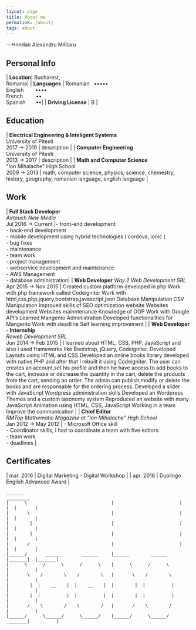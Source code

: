 ```yaml
---
layout: page
title: About me
permalink: /about/
tags: about
---
```


<img src="{{ site.baseurl }}/images/me.jpg" alt="Bogdan Alexandru Militaru" class="avatar"  style="max-height: 400px;border-radius: 50%;display: block;margin: 0 auto;"/>

## Personal Info

| **Location**| Bucharest, <br> Romania|
| **Languages** | Romanian &nbsp;&nbsp;••••• <br> English &nbsp;&nbsp;&nbsp;&nbsp;&nbsp;&nbsp;&nbsp;•••• <br> French &nbsp;&nbsp;&nbsp;&nbsp;&nbsp;&nbsp;&nbsp;&nbsp;•• <br> Spanish &nbsp;&nbsp;&nbsp;&nbsp;&nbsp;&nbsp;••|
| **Driving License** | B |

## Education

| **Electrical Engineering & Inteligent Systems**<br> University of Pitesti<br>2017 → 2019 | description |
| **Computer Engineering**<br> University of Pitesti<br>2013 → 2017 | description |
| **Math and Computer Science**<br> "Ion Mihalache" High School<br> 2009 → 2013 | math, computer science, physics, science, chemestry, history, geography, romanian language, english language |

## Work

| **Full Stack Developer**<br> *Airtouch New Media* <br> Jul 2016 → Current |- front-end development <br> - back-end development <br> - mobile development using hybrid technologies ( cordova, ionic ) <br> - bug fixes <br> - maintenance <br> - team work <br> - project management <br> - webservice development and maintenance <br> - AWS Management <br> - database administration|
| **Web Developer** *Way 2 Web Development SRL* <br> Apr 2015 → Nov 2015 | Created custom platform developed in php Work with php framework called Codeigniter Work with html,css,php,jquery,bootstrap,javascript,json Database Manipulation CSV Manipulation Improved skills of SEO optimization website Websites development Websites mainntenance Knowledge of OOP Work with Google API’s Learned Mangento Administration Developed functionalities for Mangento Work with deadline Self learning improvement |
| **Web Developer - Internship** <br> *Roweb Development SRL* <br> Jun 2014 → Feb 2015 | I learned about HTML, CSS, PHP, JavaScript and also I used frameworks like Bootstrap, jQuery, Codeigniter. Developed Layouts using HTML and CSS Developed an online books library developed with native PHP and after that I rebuilt it using Codeigniter. The user can creates an account,set his profile and then he have access to add books to the cart, increase or decrease the quantity in the cart, delete the products from the cart, sending an order. The admin can publish,modify or delete the books and are responsable for the ordering process. Developed a slider with JavaScript Wordpress administration skills Developed an Wordpress Themes and a custom taxonomy system Reproduced an website with many JavaScript Animation using HTML, CSS, JavaScript Working in a team Improve the communication |
| **Chief Editor** <br> *RMTop Mathematic Magazine at "Ion Mihalache" High School* <br> Jan 2012 → May 2012 | - Microsoft Office skill <br> - Coordinator skills, I had to coordinate a team with five editors <br> - team work <br> - deadlines |

## Certificates

| mar. 2016 | Digital Marketing - Digital Workshop |
| apr. 2016 | Duolingo English Advanced Award |

```
_______                                                           _________
|      \                                |                         |       |  |       |
|       \                               |                         |       |  |       |
|        |                              |                         |       |  |       |
|        |                              |                         |       |  |       |
|       /                               |                         |       |  |       |
|______/       ______        ______     |______        ______     |_______|  |_______|
|      \      /      \      /      \    |      \      /      \            |          |
|       \    /        \    /        \   |       \    /        \           |          |
|        |  |    __    |  |    __    |  |        |  |          |          |          |
|        |  |          |  |          |  |        |  |          |          |          |
|       /    \        /    \        /   |       /    \        /           |          |
|______/      \______/      \______/    |______/      \______/    ________|          |
```
